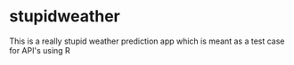 # stupidweather
This is a really stupid weather prediction app which is meant as a test case for API's using R
